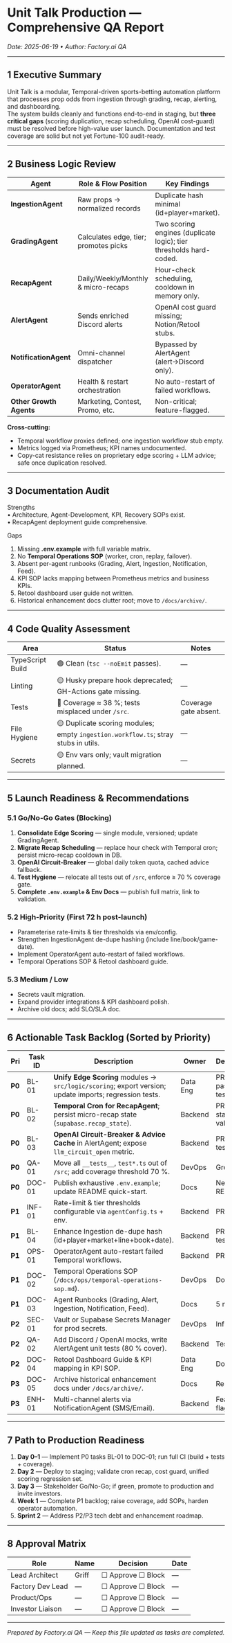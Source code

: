 # Unit Talk Production — Comprehensive QA Report  
_Date: 2025-06-19 • Author: Factory.ai QA_

---

## 1  Executive Summary
Unit Talk is a modular, Temporal-driven sports-betting automation platform that processes prop odds from ingestion through grading, recap, alerting, and dashboarding.  
The system builds cleanly and functions end-to-end in staging, but **three critical gaps** (scoring duplication, recap scheduling, OpenAI cost-guard) must be resolved before high-value user launch. Documentation and test coverage are solid but not yet Fortune-100 audit-ready.

---

## 2  Business Logic Review

| Agent | Role & Flow Position | Key Findings | Risk |
|-------|----------------------|--------------|------|
| **IngestionAgent** | Raw props → normalized records | Duplicate hash minimal (id+player+market). | ⚠️ Medium |
| **GradingAgent** | Calculates edge, tier; promotes picks | Two scoring engines (duplicate logic); tier thresholds hard-coded. | ❌ High |
| **RecapAgent** | Daily/Weekly/Monthly & micro-recaps | Hour-check scheduling, cooldown in memory only. | ❌ High |
| **AlertAgent** | Sends enriched Discord alerts | OpenAI cost guard missing; Notion/Retool stubs. | ❌ High |
| **NotificationAgent** | Omni-channel dispatcher | Bypassed by AlertAgent (alert→Discord only). | ⚠️ Medium |
| **OperatorAgent** | Health & restart orchestration | No auto-restart of failed workflows. | ⚠️ Medium |
| **Other Growth Agents** | Marketing, Contest, Promo, etc. | Non-critical; feature-flagged. | ✅ Low |

**Cross-cutting:**  
- Temporal workflow proxies defined; one ingestion workflow stub empty.  
- Metrics logged via Prometheus; KPI names undocumented.  
- Copy-cat resistance relies on proprietary edge scoring + LLM advice; safe once duplication resolved.

---

## 3  Documentation Audit

Strengths  
• Architecture, Agent-Development, KPI, Recovery SOPs exist.  
• RecapAgent deployment guide comprehensive.

Gaps  
1. Missing **.env.example** with full variable matrix.  
2. No **Temporal Operations SOP** (worker, cron, replay, failover).  
3. Absent per-agent runbooks (Grading, Alert, Ingestion, Notification, Feed).  
4. KPI SOP lacks mapping between Prometheus metrics and business KPIs.  
5. Retool dashboard user guide not written.  
6. Historical enhancement docs clutter root; move to `/docs/archive/`.

---

## 4  Code Quality Assessment

| Area | Status | Notes |
|------|--------|-------|
| TypeScript Build | 🟢 Clean (`tsc --noEmit` passes). | — |
| Linting | 🟡 Husky prepare hook deprecated; GH-Actions gate missing. | — |
| Tests | 🔴 Coverage ≈ 38 %; tests misplaced under `/src`. | Coverage gate absent. |
| File Hygiene | 🟡 Duplicate scoring modules; empty `ingestion.workflow.ts`; stray stubs in utils. | — |
| Secrets | 🟡 Env vars only; vault migration planned. | — |

---

## 5  Launch Readiness & Recommendations

### 5.1 Go/No-Go Gates (Blocking)
1. **Consolidate Edge Scoring** — single module, versioned; update GradingAgent.  
2. **Migrate Recap Scheduling** — replace hour check with Temporal cron; persist micro-recap cooldown in DB.  
3. **OpenAI Circuit-Breaker** — global daily token quota, cached advice fallback.  
4. **Test Hygiene** — relocate all tests out of `/src`, enforce ≥ 70 % coverage gate.  
5. **Complete `.env.example` & Env Docs** — publish full matrix, link to validation.

### 5.2 High-Priority (First 72 h post-launch)
- Parameterise rate-limits & tier thresholds via env/config.  
- Strengthen IngestionAgent de-dupe hashing (include line/book/game-date).  
- Implement OperatorAgent auto-restart of failed workflows.  
- Temporal Operations SOP & Retool dashboard guide.

### 5.3 Medium / Low
- Secrets vault migration.  
- Expand provider integrations & KPI dashboard polish.  
- Archive old docs; add SLO/SLA doc.

---

## 6  Actionable Task Backlog (Sorted by Priority)

| Pri | Task ID | Description | Owner | Deliverable |
|-----|---------|-------------|-------|-------------|
| **P0** | BL-01 | **Unify Edge Scoring** modules → `src/logic/scoring`; export version; update imports; regression tests. | Data Eng | PR + passing tests |
| **P0** | BL-02 | **Temporal Cron for RecapAgent**; persist micro-recap state (`supabase.recap_state`). | Backend | PR + staging validation |
| **P0** | BL-03 | **OpenAI Circuit-Breaker & Advice Cache** in AlertAgent; expose `llm_circuit_open` metric. | Backend | PR + cost test |
| **P0** | QA-01 | Move all `__tests__`, `test*.ts` out of `/src`; add coverage threshold 70 %. | DevOps | Green CI |
| **P0** | DOC-01 | Publish exhaustive `.env.example`; update README quick-start. | Docs | New file & README |
| **P1** | INF-01 | Rate-limit & tier thresholds configurable via `agentConfig.ts` + env. | Backend | PR |
| **P1** | BL-04 | Enhance Ingestion de-dupe hash (id+player+market+line+book+date). | Backend | PR + unit tests |
| **P1** | OPS-01 | OperatorAgent auto-restart failed Temporal workflows. | Backend | PR |
| **P1** | DOC-02 | Temporal Operations SOP (`/docs/ops/temporal-operations-sop.md`). | DevOps | Doc |
| **P1** | DOC-03 | Agent Runbooks (Grading, Alert, Ingestion, Notification, Feed). | Docs | 5 md files |
| **P2** | SEC-01 | Vault or Supabase Secrets Manager for prod secrets. | DevOps | Infra MR |
| **P2** | QA-02 | Add Discord / OpenAI mocks, write AlertAgent unit tests (80 % cover). | Backend | Tests |
| **P2** | DOC-04 | Retool Dashboard Guide & KPI mapping in KPI SOP. | Data Eng | Doc |
| **P3** | DOC-05 | Archive historical enhancement docs under `/docs/archive/`. | Docs | Repo prune |
| **P3** | ENH-01 | Multi-channel alerts via NotificationAgent (SMS/Email). | Backend | Feature flag |

---

## 7  Path to Production Readiness

1. **Day 0–1** — Implement P0 tasks BL-01 to DOC-01; run full CI (build + tests + coverage).  
2. **Day 2** — Deploy to staging; validate cron recap, cost guard, unified scoring regression set.  
3. **Day 3** — Stakeholder Go/No-Go; if green, promote to production and invite investors.  
4. **Week 1** — Complete P1 backlog; raise coverage, add SOPs, harden operator automation.  
5. **Sprint 2** — Address P2/P3 tech debt and enhancement roadmap.

---

## 8  Approval Matrix

| Role | Name | Decision | Date |
|------|------|----------|------|
| Lead Architect | Griff | ☐ Approve ☐ Block | — |
| Factory Dev Lead | — | ☐ Approve ☐ Block | — |
| Product/Ops | — | ☐ Approve ☐ Block | — |
| Investor Liaison | — | ☐ Approve ☐ Block | — |

---

*Prepared by Factory.ai QA — Keep this file updated as tasks are completed.*
